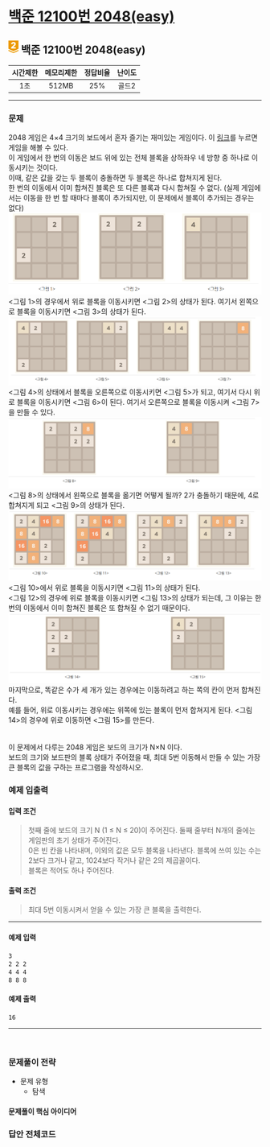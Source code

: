 
# [백준 12100번 2048(easy)](https://www.acmicpc.net/problem/12100)

## <img src="https://raw.githubusercontent.com/gudals-kim/Studyroom/0c61bf1ad9b6434ff624dbab4012654df8c92b01/codingtest/img/rank/gold_2.svg" width="20">  백준 12100번 2048(easy)  


| 시간제한 | 메모리제한 | 정답비율 | 난이도 | 
|:----:|:-----:|:----:|:---:|
|  1초  | 512MB | 25%  | 골드2 |

---

### 문제

 
2048 게임은 4×4 크기의 보드에서 혼자 즐기는 재미있는 게임이다. 이 [링크](https://play2048.co/)를 누르면 게임을 해볼 수 있다.
<br> 이 게임에서 한 번의 이동은 보드 위에 있는 전체 블록을 상하좌우 네 방향 중 하나로 이동시키는 것이다.
<br> 이때, 같은 값을 갖는 두 블록이 충돌하면 두 블록은 하나로 합쳐지게 된다.
<br> 한 번의 이동에서 이미 합쳐진 블록은 또 다른 블록과 다시 합쳐질 수 없다. (실제 게임에서는 이동을 한 번 할 때마다 블록이 추가되지만, 이 문제에서 블록이 추가되는 경우는 없다)
<br> <img src="https://github.com/gudals-kim/Studyroom/blob/delevlop/codingtest/img/backjoon_12100_1.png?raw=true">
<br> <그림 1>의 경우에서 위로 블록을 이동시키면 <그림 2>의 상태가 된다. 여기서 왼쪽으로 블록을 이동시키면 <그림 3>의 상태가 된다.
<br> <img src="https://github.com/gudals-kim/Studyroom/blob/delevlop/codingtest/img/backjoon_12100_2.png?raw=true">
<br> <그림 4>의 상태에서 블록을 오른쪽으로 이동시키면 <그림 5>가 되고, 여기서 다시 위로 블록을 이동시키면 <그림 6>이 된다. 여기서 오른쪽으로 블록을 이동시켜 <그림 7>을 만들 수 있다.
<br> <img src="https://github.com/gudals-kim/Studyroom/blob/delevlop/codingtest/img/backjoon_12100_3.png?raw=true">
<br> <그림 8>의 상태에서 왼쪽으로 블록을 옮기면 어떻게 될까? 2가 충돌하기 때문에, 4로 합쳐지게 되고 <그림 9>의 상태가 된다.
<br> <img src="https://github.com/gudals-kim/Studyroom/blob/delevlop/codingtest/img/backjoon_12100_4.png?raw=true">
<br> <그림 10>에서 위로 블록을 이동시키면 <그림 11>의 상태가 된다.
<br> <그림 12>의 경우에 위로 블록을 이동시키면 <그림 13>의 상태가 되는데, 그 이유는 한 번의 이동에서 이미 합쳐진 블록은 또 합쳐질 수 없기 때문이다.
<br> <img src="https://github.com/gudals-kim/Studyroom/blob/delevlop/codingtest/img/backjoon_12100_5.png?raw=true">
<br> 마지막으로, 똑같은 수가 세 개가 있는 경우에는 이동하려고 하는 쪽의 칸이 먼저 합쳐진다.
<br> 예를 들어, 위로 이동시키는 경우에는 위쪽에 있는 블록이 먼저 합쳐지게 된다. <그림 14>의 경우에 위로 이동하면 <그림 15>를 만든다.
<br>
<br> 
<br> 이 문제에서 다루는 2048 게임은 보드의 크기가 N×N 이다.
<br> 보드의 크기와 보드판의 블록 상태가 주어졌을 때, 최대 5번 이동해서 만들 수 있는 가장 큰 블록의 값을 구하는 프로그램을 작성하시오.

### 예제 입출력

#### 입력 조건
> 첫째 줄에 보드의 크기 N (1 ≤ N ≤ 20)이 주어진다. 둘째 줄부터 N개의 줄에는 게임판의 초기 상태가 주어진다. <br>
> 0은 빈 칸을 나타내며, 이외의 값은 모두 블록을 나타낸다. 블록에 쓰여 있는 수는 2보다 크거나 같고, 1024보다 작거나 같은 2의 제곱꼴이다. <br>
> 블록은 적어도 하나 주어진다. <br>
#### 출력 조건
> 최대 5번 이동시켜서 얻을 수 있는 가장 큰 블록을 출력한다. <br>
---
#### 예제 입력 
```
3
2 2 2
4 4 4
8 8 8
```
#### 예제 출력 
```
16
```

---



<br>

### 문제풀이 전략
- 문제 유형
  - 탐색


#### 문제풀이 핵심 아이디어



### 답안 전체코드
```python

```